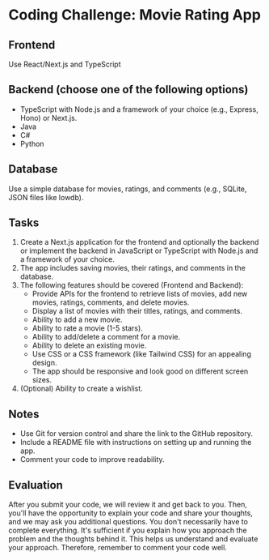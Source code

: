 # Coding Challenge: Movie Rating App

## Frontend

Use React/Next.js and TypeScript

## Backend (choose one of the following options)

- TypeScript with Node.js and a framework of your choice (e.g., Express, Hono) or Next.js.
- Java
- C#
- Python

## Database

Use a simple database for movies, ratings, and comments (e.g., SQLite, JSON files like lowdb).

## Tasks

1. Create a Next.js application for the frontend and optionally the backend or implement the backend in JavaScript or TypeScript with Node.js and a framework of your choice.
2. The app includes saving movies, their ratings, and comments in the database.
3. The following features should be covered (Frontend and Backend):
   - Provide APIs for the frontend to retrieve lists of movies, add new movies, ratings, comments, and delete movies.
   - Display a list of movies with their titles, ratings, and comments.
   - Ability to add a new movie.
   - Ability to rate a movie (1-5 stars).
   - Ability to add/delete a comment for a movie.
   - Ability to delete an existing movie.
   - Use CSS or a CSS framework (like Tailwind CSS) for an appealing design.
   - The app should be responsive and look good on different screen sizes.
4. (Optional) Ability to create a wishlist.

## Notes

- Use Git for version control and share the link to the GitHub repository.
- Include a README file with instructions on setting up and running the app.
- Comment your code to improve readability.

## Evaluation

After you submit your code, we will review it and get back to you. Then, you'll have the opportunity to explain your code and share your thoughts, and we may ask you additional questions. You don't necessarily have to complete everything. It's sufficient if you explain how you approach the problem and the thoughts behind it. This helps us understand and evaluate your approach. Therefore, remember to comment your code well.
